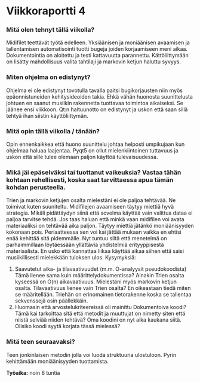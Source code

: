 # Viikkoraportti 4


### Mitä olen tehnyt tällä viikolla?

Midifilet teettävät työtä edelleen. Yksiäänisen ja moniäänisen avaamisen ja tallentamisen automatisointi tuotti bugeja joiden korjaamiseen meni aikaa. Dokumentointia on aloitettu ja testi kattavuutta parannettu.
Kättöliittymään on lisätty mahdollisuus valita tahtilaji ja markovin ketjun haluttu syvyys.

### Miten ohjelma on edistynyt?

Ohjelma ei ole edistynyt tovotulla tavalla paitsi bugikorjausten niin myös epäonnistuneiden kehitysideoiden takia. Ehkä vähän huonosta suunittelusta johtuen en saanut musiikin rakennetta tuottavaa toimintoa aikaiseksi. Se jäänee ensi viikkoon. Qt:n haltuunotto on edistynyt ja uskon että saan sillä tehtyä ihan siistin käyttöliittymän.

### Mitä opin tällä viikolla / tänään?

Opin ennenkaikkea että huono suunittelu johtaa helposti umpikujaan kun ohjelmaa haluaa laajentaa. Pyqt5 on ollut mielenkiintoinen tuttavuus ja uskon että sille tulee olemaan paljon käyttöä tulevaisuudessa.

### Mikä jäi epäselväksi tai tuottanut vaikeuksia? Vastaa tähän kohtaan rehellisesti, koska saat tarvittaessa apua tämän kohdan perusteella.

Trien ja markovin ketjujen osalta mielestäni ei ole paljoa tehtävää. Ne toimivat kuten suuniteltu. Midifilejen avaamiseen täytyy miettiä hyvä strategia. Mikäli pidättäydyn siinä että sovelma käyttää vain valittua dataa ei paljoa tarvitse tehdä. Jos taas haluan että minkä vaan midifilen voi avata materiaaliksi on tehtävää aika paljon. Täytyy miettiä jätänkö moniäänisyyden kokonaan pois. Periaatteessa sen voi kai jättää mukaan vaikka en ehtisi enää kehittää sitä pidemmälle. Nyt tuntuu siltä että menetelmä on parhaimmillaan löytäessään yllättäviä yhdistelmiä erityyppisestä materiaalista. En usko että kannattaa liikaa käyttää aikaa siihen että saisi musiikillisesti mielekkään tuloksen ulos.
Kysymyksiä:
1. Saavutetut aika- ja tilavaativuudet (m.m. O-analyysit pseudokoodista) Tämä lienee sama kuin määrittelydokumentissa? Ainakin Trien osalta kyseessä on O(n) aikavaativuus. Mielestäni myös markovin ketjun osalta. Tilavaativuus lienee vain Trien osalta? En oikeastaan tiedä miten se määritellään. Triehän on erinomainen tietorakenne koska se tallentaa sekvenssejä osin päällekkäin.
2. Huomasin että arvostelukriteereissä oli mainittu Dokumentoiva koodi? Tämä kai tarkoittaa sitä että metodit ja muuttujat on nimetty siten että niistä selviää niiden tehtävä? Oma koodini on nyt aika kaukana siitä. Olisiko koodi syytä korjata tässä mielessä?

### Mitä teen seuraavaksi?

Teen jonkinlaisen metodin jolla voi luoda struktuuria ulostuloon. Pyrin kehittämään moniäänisyyden tuottamista.

**Työaika:** noin 8 tuntia

